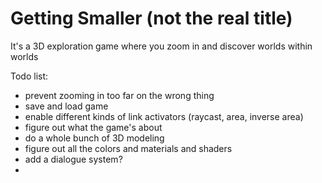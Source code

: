 # Getting Smaller (not the real title)
It's a 3D exploration game where you zoom in and discover worlds within worlds


Todo list:
- prevent zooming in too far on the wrong thing
- save and load game
- enable different kinds of link activators (raycast, area, inverse area)
- figure out what the game's about
- do a whole bunch of 3D modeling
- figure out all the colors and materials and shaders
- add a dialogue system?
- 
